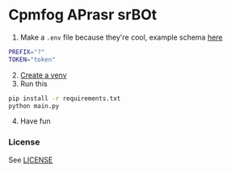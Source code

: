# Cpmfog APrasr srBOt

1. Make a `.env` file because they're cool, example schema [here](https://github.com/discordpy-cursed/config-parser-bot/blob/main/.example.env)

```bash
PREFIX="?"
TOKEN="token"
```

2. [Create a venv](https://packaging.python.org/en/latest/guides/installing-using-pip-and-virtual-environments/#creating-a-virtual-environment)
3. Run this

```bash
pip install -r requirements.txt
python main.py
```

4. Have fun

### License

See [LICENSE](https://github.com/discordpy-cursed/config-parser-bot/blob/main/LICENSE)
